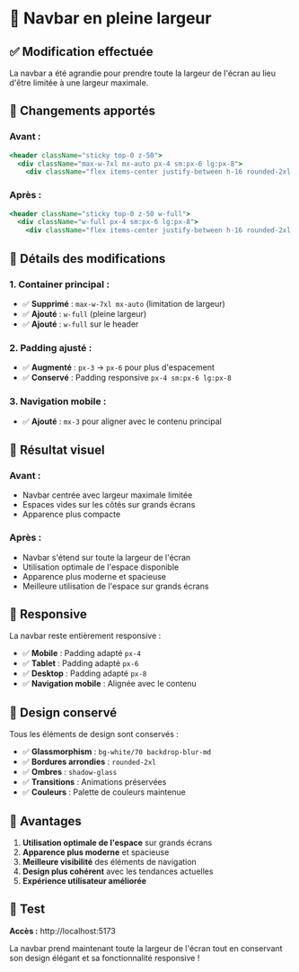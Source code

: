 # 📏 Navbar en pleine largeur

## ✅ Modification effectuée

La navbar a été agrandie pour prendre toute la largeur de l'écran au lieu d'être limitée à une largeur maximale.

## 🔄 Changements apportés

### **Avant :**
```jsx
<header className="sticky top-0 z-50">
  <div className="max-w-7xl mx-auto px-4 sm:px-6 lg:px-8">
    <div className="flex items-center justify-between h-16 rounded-2xl mt-3 mb-3 px-3 bg-white/70 backdrop-blur-md border border-secondary-100 shadow-glass">
```

### **Après :**
```jsx
<header className="sticky top-0 z-50 w-full">
  <div className="w-full px-4 sm:px-6 lg:px-8">
    <div className="flex items-center justify-between h-16 rounded-2xl mt-3 mb-3 px-6 bg-white/70 backdrop-blur-md border border-secondary-100 shadow-glass">
```

## 📝 Détails des modifications

### **1. Container principal :**
- ✅ **Supprimé** : `max-w-7xl mx-auto` (limitation de largeur)
- ✅ **Ajouté** : `w-full` (pleine largeur)
- ✅ **Ajouté** : `w-full` sur le header

### **2. Padding ajusté :**
- ✅ **Augmenté** : `px-3` → `px-6` pour plus d'espacement
- ✅ **Conservé** : Padding responsive `px-4 sm:px-6 lg:px-8`

### **3. Navigation mobile :**
- ✅ **Ajouté** : `mx-3` pour aligner avec le contenu principal

## 🎯 Résultat visuel

### **Avant :**
- Navbar centrée avec largeur maximale limitée
- Espaces vides sur les côtés sur grands écrans
- Apparence plus compacte

### **Après :**
- Navbar s'étend sur toute la largeur de l'écran
- Utilisation optimale de l'espace disponible
- Apparence plus moderne et spacieuse
- Meilleure utilisation de l'espace sur grands écrans

## 📱 Responsive

La navbar reste entièrement responsive :
- ✅ **Mobile** : Padding adapté `px-4`
- ✅ **Tablet** : Padding adapté `px-6`
- ✅ **Desktop** : Padding adapté `px-8`
- ✅ **Navigation mobile** : Alignée avec le contenu

## 🎨 Design conservé

Tous les éléments de design sont conservés :
- ✅ **Glassmorphism** : `bg-white/70 backdrop-blur-md`
- ✅ **Bordures arrondies** : `rounded-2xl`
- ✅ **Ombres** : `shadow-glass`
- ✅ **Transitions** : Animations préservées
- ✅ **Couleurs** : Palette de couleurs maintenue

## 🚀 Avantages

1. **Utilisation optimale de l'espace** sur grands écrans
2. **Apparence plus moderne** et spacieuse
3. **Meilleure visibilité** des éléments de navigation
4. **Design plus cohérent** avec les tendances actuelles
5. **Expérience utilisateur améliorée**

## 📱 Test

**Accès :** http://localhost:5173

La navbar prend maintenant toute la largeur de l'écran tout en conservant son design élégant et sa fonctionnalité responsive !

